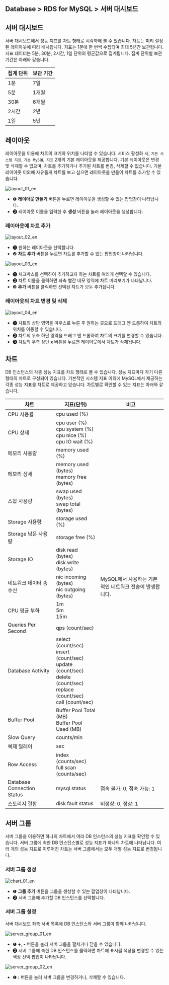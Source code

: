 ## Database > RDS for MySQL > 서버 대시보드

## 서버 대시보드

서버 대시보드에서 성능 지표를 차트 형태로 시각화해 볼 수 있습니다. 차트는 미리 설정된 레이아웃에 따라 배치됩니다. 지표는 1분에 한 번씩 수집되며 최대 5년간 보관됩니다. 지표 데이터는 5분, 30분, 2시간, 1일 단위의 평균값으로 집계됩니다. 집계 단위별 보관 기간은 아래와 같습니다.

| 집계 단위 | 보관 기간 |
|-------|-------|
| 1분    | 7일    |
| 5분    | 1개월   |
| 30분   | 6개월   |
| 2시간   | 2년    |
| 1일    | 5년    |

## 레이아웃

레이아웃을 이용해 차트의 크기와 위치를 나타낼 수 있습니다. 서비스 활성화 시, `기본 시스템 지표`, `기본 MySQL 지표` 2개의 기본 레이아웃을 제공합니다. 기본 레이아웃은 변경 및 삭제할 수 없으며, 차트를 추가하거나 추가된 차트를 변경, 삭제할 수 없습니다. 기본 레이아웃 이외에 자유롭게 차트를 보고 싶으면 레이아웃을 만들어 차트를 추가할 수 있습니다.

![layout_01_en](https://static.toastoven.net/prod_rds/23.04.11/layout_01_en.png)

* ❶ **레이아웃 만들기** 버튼을 누르면 레이아웃을 생성할 수 있는 팝업창이 나타납니다.
* ❷ 레이아웃 이름을 입력한 후 **생성** 버튼을 눌러 레이아웃을 생성합니다.

### 레이아웃에 차트 추가

![layout_02_en](https://static.toastoven.net/prod_rds/23.04.11/layout_02_en.png)

* ❶ 원하는 레이아웃을 선택합니다.
* ❷ **차트 추가** 버튼을 누르면 차트를 추가할 수 있는 팝업창이 나타납니다.

![layout_03_en](https://static.toastoven.net/prod_rds/23.04.11/layout_03_en.png)

* ❶ 체크박스를 선택하여 추가하고자 하는 차트를 여러개 선택할 수 있습니다.
* ❷ 차트 이름을 클릭하면 좌측 빨간 네모 영역에 차트 미리보기가 나타납니다.
* ❸ **추가** 버튼을 클릭하면 선택된 차트가 모두 추가됩니다.

### 레이아웃의 차트 변경 및 삭제

![layout_04_en](https://static.toastoven.net/prod_rds/23.04.11/layout_04_en.png)

* ❶ 차트의 상단 영역을 마우스로 누른 후 원하는 곳으로 드래그 앤 드롭하여 차트의 위치를 이동할 수 있습니다.
* ❷ 차트의 우측 하단 영역을 드래그 앤 드롭하여 차트의 크기를 변경할 수 있습니다.
* ❸ 차트의 우측 상단 **x** 버튼을 누르면 레이아웃에서 차트가 삭제됩니다.

## 차트

DB 인스턴스의 각종 성능 지표를 차트 형태로 볼 수 있습니다. 성능 지표마다 각기 다른 형태의 차트로 구성되어 있습니다. 기본적인 시스템 지표 이외에 MySQL에서 제공하는 각종 성능 지표를 차트로 제공하고 있습니다. 차트별로 확인할 수 있는 지표는 아래와 같습니다.

| 차트                         | 지표(단위)                                                                                                                               | 비고                                |
|----------------------------|--------------------------------------------------------------------------------------------------------------------------------------|-----------------------------------|
| CPU 사용률                    | cpu used (%)                                                                                                                         |                                   |
| CPU 상세                     | cpu user (%)<br/>cpu system (%)<br/>cpu nice (%)<br/>cpu IO wait (%)                                                                 |                                   |
| 메모리 사용량                    | memory used (%)                                                                                                                      |                                   |
| 메모리 상세                     | memory used (bytes)<br/>memory free (bytes)                                                                                          |                                   |
| 스왑 사용량                     | swap used (bytes)<br> swap total (bytes)                                                                                             |                                   |
| Storage 사용량                | storage used (%)                                                                                                                     |                                   |
| Storage 남은 사용량             | storage free (%)                                                                                                                     |                                   |
| Storage IO                 | disk read (bytes)<br> disk write (bytes)                                                                                             |                                   |
| 네트워크 데이터 송수신               | nic incoming (bytes)<br> nic outgoing (bytes)                                                                                        | MySQL에서 사용하는 기본적인 네트워크 전송이 발생합니다. |
| CPU 평균 부하                  | 1m<br/>5m<br/>15m                                                                                                                    |                                   |
| Queries Per Second         | qps (count/sec)                                                                                                                      |                                   |
| Database Activity          | select (count/sec)<br/>insert (count/sec)<br/>update (count/sec)<br/>delete (count/sec)<br/>replace (count/sec)<br/>call (count/sec) |                                   |
| Buffer Pool                | Buffer Pool Total (MB)<br/>Buffer Pool Used (MB)                                                                                     |                                   |
| Slow Query                 | counts/min                                                                                                                           |                                   |
| 복제 딜레이                     | sec                                                                                                                                  |                                   |
| Row Access                 | index (counts/sec)<br/>full scan (counts/sec)                                                                                        |                                   |
| Database Connection Status | mysql status                                                                                                                         | 접속 불가: 0, 접속 가능: 1                |
| 스토리지 결함                    | disk fault status                                                                                                                    | 비정상: 0, 정상: 1                     |

## 서버 그룹

서버 그룹을 이용하면 하나의 차트에서 여러 DB 인스턴스의 성능 지표를 확인할 수 있습니다. 서버 그룹에 속한 DB 인스턴스별로 성능 지표가 하나의 차트에 나타납니다. 여러 개의 성능 지표로 이루어진 차트는 서버 그룹에서는 모두 개별 성능 지표로 변경됩니다.

### 서버 그룹 생성

![chart_01_en](https://static.toastoven.net/prod_rds/23.04.11/chart_01_en.png)

* ❶ **그룹 추가** 버튼을 그룹을 생성할 수 있는 팝업창이 나타납니다.
* ❷ 서버 그룹에 추가할 DB 인스턴스를 선택합니다.

### 서버 그룹 설정

서버 대시보드 좌측 서버 목록에 DB 인스턴스와 서버 그룹이 함께 나타납니다.

![server_group_01_en](https://static.toastoven.net/prod_rds/23.04.11/server_group_01_en.png)

* ❶ **+**, **-** 버튼을 눌러 서버 그룹을 펼치거나 닫을 수 있습니다.
* ❷ 서버 그룹에 속한 DB 인스턴스를 클릭하면 차트에 표시될 색상을 변경할 수 있는 색상 선택 팝업이 나타납니다.

![server_group_02_en](https://static.toastoven.net/prod_rds/23.04.11/server_group_02_en.png)

* ❶ **:** 버튼을 눌러 서버 그룹을 변경하거나, 삭제할 수 있습니다.